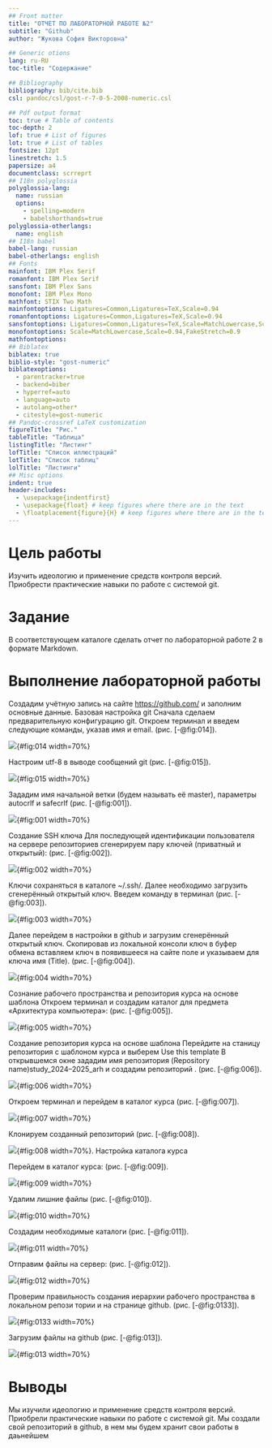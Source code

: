 ```yaml
---
## Front matter
title: "ОТЧЕТ ПО ЛАБОРАТОРНОЙ РАБОТЕ №2"
subtitle: "Github"
author: "Жукова София Викторовна"

## Generic otions
lang: ru-RU
toc-title: "Содержание"

## Bibliography
bibliography: bib/cite.bib
csl: pandoc/csl/gost-r-7-0-5-2008-numeric.csl

## Pdf output format
toc: true # Table of contents
toc-depth: 2
lof: true # List of figures
lot: true # List of tables
fontsize: 12pt
linestretch: 1.5
papersize: a4
documentclass: scrreprt
## I18n polyglossia
polyglossia-lang:
  name: russian
  options:
	- spelling=modern
	- babelshorthands=true
polyglossia-otherlangs:
  name: english
## I18n babel
babel-lang: russian
babel-otherlangs: english
## Fonts
mainfont: IBM Plex Serif
romanfont: IBM Plex Serif
sansfont: IBM Plex Sans
monofont: IBM Plex Mono
mathfont: STIX Two Math
mainfontoptions: Ligatures=Common,Ligatures=TeX,Scale=0.94
romanfontoptions: Ligatures=Common,Ligatures=TeX,Scale=0.94
sansfontoptions: Ligatures=Common,Ligatures=TeX,Scale=MatchLowercase,Scale=0.94
monofontoptions: Scale=MatchLowercase,Scale=0.94,FakeStretch=0.9
mathfontoptions:
## Biblatex
biblatex: true
biblio-style: "gost-numeric"
biblatexoptions:
  - parentracker=true
  - backend=biber
  - hyperref=auto
  - language=auto
  - autolang=other*
  - citestyle=gost-numeric
## Pandoc-crossref LaTeX customization
figureTitle: "Рис."
tableTitle: "Таблица"
listingTitle: "Листинг"
lofTitle: "Список иллюстраций"
lotTitle: "Список таблиц"
lolTitle: "Листинги"
## Misc options
indent: true
header-includes:
  - \usepackage{indentfirst}
  - \usepackage{float} # keep figures where there are in the text
  - \floatplacement{figure}{H} # keep figures where there are in the text
---
```


# Цель работы

Изучить идеологию и применение средств контроля версий. Приобрести
практические навыки по работе с системой git.

# Задание

В соответствующем каталоге сделать отчет по лабораторной работе 2 в формате Markdown.


# Выполнение лабораторной работы

Создадим учётную запись на сайте https://github.com/ и заполним
основные данные.
Базовая настройка git
Сначала сделаем предварительную конфигурацию git. Откроем терминал
и введем следующие команды, указав имя и email. (рис. [-@fig:014]).

![](image/214.png){#fig:014 width=70%}

Настроим utf-8 в выводе сообщений git (рис. [-@fig:015]).

![](image/215.png){#fig:015 width=70%}

Зададим имя начальной ветки (будем называть её master), параметры
autocrlf и safecrlf (рис. [-@fig:001]). 

![](image/21.png){#fig:001 width=70%}

Создание SSH ключа
Для последующей идентификации пользователя на сервере репозиториев
сгенерируем пару ключей (приватный и открытый): (рис. [-@fig:002]).

![](image/22.png){#fig:002 width=70%}

Ключи сохраняться в каталоге ~/.ssh/.
Далее необходимо загрузить сгенерённый открытый ключ.
Введем команду в терминал (рис. [-@fig:003]).

![](image/23.png){#fig:003 width=70%}

Далее перейдем в настройки в github и загрузим сгенерённый открытый
ключ.
Скопировав из локальной консоли ключ в буфер обмена вставляем ключ в
появившееся на сайте поле и указываем для ключа имя (Title). (рис. [-@fig:004]).

![](image/24.png){#fig:004 width=70%}

Сознание рабочего пространства и репозитория курса на основе
шаблона
Откроем терминал и создадим каталог для предмета «Архитектура
компьютера»: (рис. [-@fig:005]).

![](image/25.png){#fig:005 width=70%}

Создание репозитория курса на основе шаблона
Перейдите на станицу репозитория с шаблоном курса и выберем Use this
template
В открывшемся окне зададим имя репозитория (Repository name)study_2024–2025_arh и создадим репозиторий . (рис. [-@fig:006]).

![](image/26.png){#fig:006 width=70%}

Откроем терминал и перейдем в каталог курса (рис. [-@fig:007]).

![](image/27.png){#fig:007 width=70%}

Клонируем созданный репозиторий (рис. [-@fig:008]).

![](image/28.png){#fig:008 width=70%}. Настройка каталога курса

Перейдем в каталог курса: (рис. [-@fig:009]).

![](image/29.png){#fig:009 width=70%}

Удалим лишние файлы (рис. [-@fig:010]).

![](image/210.png){#fig:010 width=70%}

Cоздадим необходимые каталоги (рис. [-@fig:011]).

![](image/211.png){#fig:011 width=70%}

Отправим файлы на сервер: (рис. [-@fig:012]).

![](image/212.png){#fig:012 width=70%}

Проверим правильность создания иерархии рабочего пространства в
локальном репози тории и на странице github. (рис. [-@fig:0133]).

![](image/2133.png){#fig:0133 width=70%}

Загрузим файлы на github (рис. [-@fig:013]).

![](image/213.png){#fig:013 width=70%}
 

# Выводы
Мы изучили идеологию и применение средств контроля версий.
Приобрели практические навыки по работе с системой git. Мы создали свой
репозиторий в github, в нем мы будем хранит свои работы в даьнейшем

